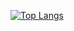 [![Top Langs](https://github-readme-stats.vercel.app/api/top-langs/?username=ferprez)](https://github.com/anuraghazra/github-readme-stats)
